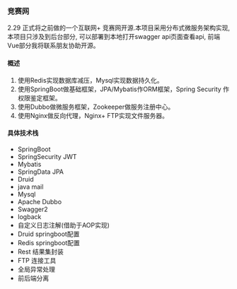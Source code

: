 ### 竞赛网
2.29 正式将之前做的一个互联网+ 竞赛网开源.本项目采用分布式微服务架构实现, 本项目只涉及到后台部分, 可以部署到本地打开swagger api页面查看api, 前端Vue部分我将联系朋友协助开源。


#### 概述
1. 使用Redis实现数据库减压，Mysql实现数据持久化。
2. 使用SpringBoot做基础框架，JPA/Mybatis作ORM框架，Spring Security 作权限鉴定框架。
3. 使用Dubbo做微服务框架，Zookeeper做服务注册中心。
4. 使用Nginx做反向代理，Nginx+ FTP实现文件服务器。

#### 具体技术栈
* SpringBoot
* SpringSecurity JWT
* Mybatis
* SpringData JPA
* Druid
* java mail
* Mysql
* Apache Dubbo
* Swagger2
* logback
* 自定义日志注解(借助于AOP实现)
* Druid springboot配置
* Redis springboot配置
* Rest 结果集封装
* FTP 连接工具
* 全局异常处理
* 前后端分离


